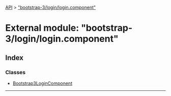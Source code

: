 [API](../README.md) > ["bootstrap-3/login/login.component"](../modules/_bootstrap_3_login_login_component_.md)

# External module: "bootstrap-3/login/login.component"

## Index

### Classes

* [Bootstrap3LoginComponent](../classes/_bootstrap_3_login_login_component_.bootstrap3logincomponent.md)

---

